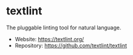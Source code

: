 # textlint

The pluggable linting tool for natural language.  

- Website: <https://textlint.org/>
- Repository: <https://github.com/textlint/textlint>

